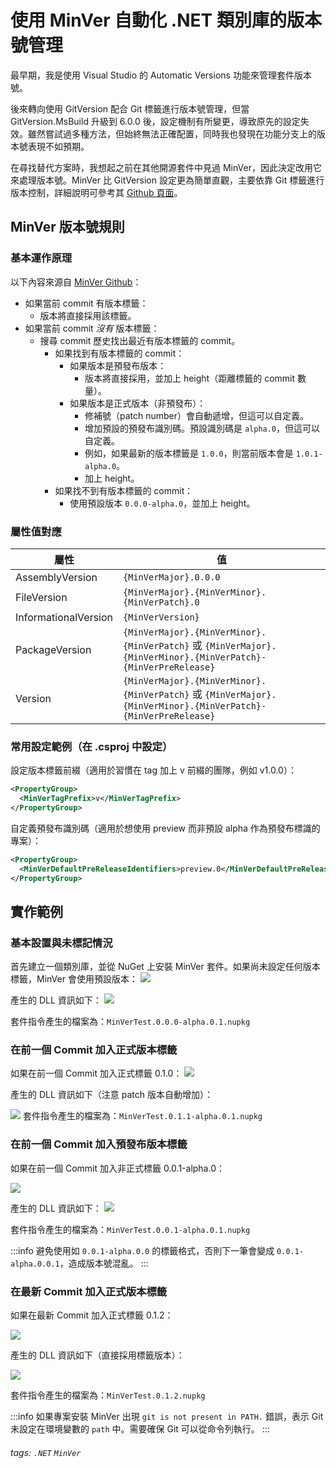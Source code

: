 # 使用 MinVer 自動化 .NET 類別庫的版本號管理

最早期，我是使用 Visual Studio 的 Automatic Versions 功能來管理套件版本號。

後來轉向使用 GitVersion 配合 Git 標籤進行版本號管理，但當 GitVersion.MsBuild 升級到 6.0.0 後，設定機制有所變更，導致原先的設定失效。雖然嘗試過多種方法，但始終無法正確配置，同時我也發現在功能分支上的版本號表現不如預期。

在尋找替代方案時，我想起之前在其他開源套件中見過 MinVer，因此決定改用它來處理版本號。MinVer 比 GitVersion 設定更為簡單直觀，主要依靠 Git 標籤進行版本控制，詳細說明可參考其 [Github 頁面](https://github.com/adamralph/minver)。

## MinVer 版本號規則

### 基本運作原理

以下內容來源自 [MinVer Github](https://github.com/adamralph/minver)：

* 如果當前 commit 有版本標籤：
   * 版本將直接採用該標籤。
* 如果當前 commit *沒有* 版本標籤：
   * 搜尋 commit 歷史找出最近有版本標籤的 commit。
      * 如果找到有版本標籤的 commit：
         * 如果版本是預發布版本：
            * 版本將直接採用，並加上 height（距離標籤的 commit 數量）。
         * 如果版本是正式版本（非預發布）：
            * 修補號（patch number）會自動遞增，但這可以自定義。
            * 增加預設的預發布識別碼。預設識別碼是 `alpha.0`，但這可以自定義。
            * 例如，如果最新的版本標籤是 `1.0.0`，則當前版本會是 `1.0.1-alpha.0`。
            * 加上 height。
      * 如果找不到有版本標籤的 commit：
         * 使用預設版本 `0.0.0-alpha.0`，並加上 height。

### 屬性值對應

| 屬性 | 值 |
|------|------|
| AssemblyVersion | `{MinVerMajor}.0.0.0` |
| FileVersion | `{MinVerMajor}.{MinVerMinor}.{MinVerPatch}.0` |
| InformationalVersion | `{MinVerVersion}` |
| PackageVersion | `{MinVerMajor}.{MinVerMinor}.{MinVerPatch}` 或 `{MinVerMajor}.{MinVerMinor}.{MinVerPatch}-{MinVerPreRelease}` |
| Version | `{MinVerMajor}.{MinVerMinor}.{MinVerPatch}` 或 `{MinVerMajor}.{MinVerMinor}.{MinVerPatch}-{MinVerPreRelease}` |

### 常用設定範例（在 .csproj 中設定）

設定版本標籤前綴（適用於習慣在 tag 加上 v 前綴的團隊，例如 v1.0.0）：

```xml
<PropertyGroup>
  <MinVerTagPrefix>v</MinVerTagPrefix>
</PropertyGroup>
```

自定義預發布識別碼（適用於想使用 preview 而非預設 alpha 作為預發布標識的專案）：

```xml
<PropertyGroup>
  <MinVerDefaultPreReleaseIdentifiers>preview.0</MinVerDefaultPreReleaseIdentifiers>
</PropertyGroup>
```

## 實作範例

### 基本設置與未標記情況

首先建立一個類別庫，並從 NuGet 上安裝 MinVer 套件。如果尚未設定任何版本標籤，MinVer 會使用預設版本：
![](https://i.imgur.com/ilHYhdk.png)

產生的 DLL 資訊如下：
![](https://i.imgur.com/dqGMe49.png)

套件指令產生的檔案為：`MinVerTest.0.0.0-alpha.0.1.nupkg`

### 在前一個 Commit 加入正式版本標籤

如果在前一個 Commit 加入正式標籤 0.1.0：
![](https://i.imgur.com/ZgyJu7B.png)

產生的 DLL 資訊如下（注意 patch 版本自動增加）：

![](https://i.imgur.com/jQalEqo.png)
套件指令產生的檔案為：`MinVerTest.0.1.1-alpha.0.1.nupkg`

### 在前一個 Commit 加入預發布版本標籤

如果在前一個 Commit 加入非正式標籤 0.0.1-alpha.0：

![](https://i.imgur.com/FwZ9K9g.png)

產生的 DLL 資訊如下：
![](https://i.imgur.com/jg4yZbj.png)

套件指令產生的檔案為：`MinVerTest.0.0.1-alpha.0.1.nupkg`

:::info
避免使用如 `0.0.1-alpha.0.0` 的標籤格式，否則下一筆會變成 `0.0.1-alpha.0.0.1`，造成版本號混亂。
:::

### 在最新 Commit 加入正式版本標籤

如果在最新 Commit 加入正式標籤 0.1.2：

![](https://i.imgur.com/UD5dNUP.png)

產生的 DLL 資訊如下（直接採用標籤版本）：

![](https://i.imgur.com/o19LVE8.png)

套件指令產生的檔案為：`MinVerTest.0.1.2.nupkg`

:::info
如果專案安裝 MinVer 出現 `git is not present in PATH.` 錯誤，表示 Git 未設定在環境變數的 `path` 中。需要確保 Git 可以從命令列執行。
:::

###### tags: `.NET` `MinVer`